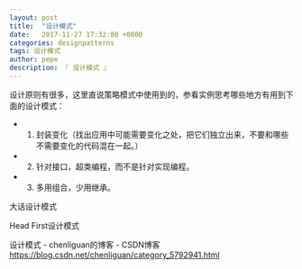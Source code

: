 ```yaml
---
layout: post
title:  "设计模式"
date:   2017-11-27 17:32:00 +0800
categories: designpatterns
tags: 设计模式
author: pepe
description: 『 设计模式 』
---
```


设计原则有很多，这里直说策略模式中使用到的，参看实例思考哪些地方有用到下面的设计模式： 

* 1. 封装变化（找出应用中可能需要变化之处，把它们独立出来，不要和哪些不需要变化的代码混在一起。） 

* 2. 针对接口，超类编程，而不是针对实现编程。 

* 3. 多用组合，少用继承。 


大话设计模式

Head First设计模式


设计模式 - chenliguan的博客 - CSDN博客
https://blog.csdn.net/chenliguan/category_5792941.html